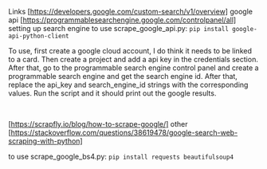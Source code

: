 Links
[https://developers.google.com/custom-search/v1/overview] google api
[https://programmablesearchengine.google.com/controlpanel/all] setting up search engine
to use scrape_google_api.py: `pip install google-api-python-client`

To use, first create a google cloud account, I do think it needs to be linked to a card. Then create a project and add a api key in the credentials section. After that, go to the programmable search engine control panel and create a programmable search engine and get the search engine id. After that, replace the api_key and search_engine_id strings with the corresponding values. Run the script and it should print out the google results.

<br>

[https://scrapfly.io/blog/how-to-scrape-google/] other
[https://stackoverflow.com/questions/38619478/google-search-web-scraping-with-python]

to use scrape_google_bs4.py: `pip install requests beautifulsoup4`